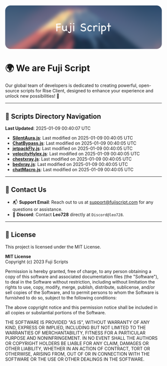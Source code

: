 ![Banner](.github/b.webp)

# 🌍 **We are Fuji Script**

Our global team of developers is dedicated to creating powerful, open-source scripts for Rise Client, designed to enhance your experience and unlock new possibilities! 🌟

---
<!-- SCRIPTS_NAVIGATION_START -->
## 📂 **Scripts Directory Navigation**

**Last Updated**: 2025-01-09 00:40:07 UTC

- **[SilentAura.js](scripts/SilentAura.js)**: Last modified on 2025-01-09 00:40:05 UTC
- **[ChatBypass.js](scripts/ChatBypass.js)**: Last modified on 2025-01-09 00:40:05 UTC
- **[jetpackFly.js](scripts/jetpackFly.js)**: Last modified on 2025-01-09 00:40:05 UTC
- **[velocityHylex.js](scripts/velocityHylex.js)**: Last modified on 2025-01-09 00:40:05 UTC
- **[chestxray.js](scripts/chestxray.js)**: Last modified on 2025-01-09 00:40:05 UTC
- **[bedxray.js](scripts/bedxray.js)**: Last modified on 2025-01-09 00:40:05 UTC
- **[chatMacro.js](scripts/chatMacro.js)**: Last modified on 2025-01-09 00:40:05 UTC

<!-- SCRIPTS_NAVIGATION_END -->

---

## 💬 **Contact Us**  
- 📬 **Support Email**: Reach out to us at [support@fujiscript.com](mailto:support@fujiscript.com) for any questions or assistance.  
- 💬 **Discord**: Contact **Leo728** directly at `Discord@leo728`.

---

## 📜 **License**

This project is licensed under the MIT License.  

**MIT License**  
Copyright (c) 2023 Fuji Scripts  

Permission is hereby granted, free of charge, to any person obtaining a copy of this software and associated documentation files (the "Software"), to deal in the Software without restriction, including without limitation the rights to use, copy, modify, merge, publish, distribute, sublicense, and/or sell copies of the Software, and to permit persons to whom the Software is furnished to do so, subject to the following conditions:  

The above copyright notice and this permission notice shall be included in all copies or substantial portions of the Software.  

THE SOFTWARE IS PROVIDED "AS IS", WITHOUT WARRANTY OF ANY KIND, EXPRESS OR IMPLIED, INCLUDING BUT NOT LIMITED TO THE WARRANTIES OF MERCHANTABILITY, FITNESS FOR A PARTICULAR PURPOSE AND NONINFRINGEMENT. IN NO EVENT SHALL THE AUTHORS OR COPYRIGHT HOLDERS BE LIABLE FOR ANY CLAIM, DAMAGES OR OTHER LIABILITY, WHETHER IN AN ACTION OF CONTRACT, TORT OR OTHERWISE, ARISING FROM, OUT OF OR IN CONNECTION WITH THE SOFTWARE OR THE USE OR OTHER DEALINGS IN THE SOFTWARE.  
